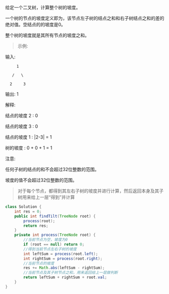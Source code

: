 给定一个二叉树，计算整个树的坡度。

一个树的节点的坡度定义即为，该节点左子树的结点之和和右子树结点之和的差的绝对值。空结点的的坡度是0。

整个树的坡度就是其所有节点的坡度之和。

>示例:

输入: 

         1
         
       /   \
       
      2     3
      
输出: 1

解释: 

结点的坡度 2 : 0

结点的坡度 3 : 0

结点的坡度 1 : |2-3| = 1

树的坡度 : 0 + 0 + 1 = 1

注意:

任何子树的结点的和不会超过32位整数的范围。

坡度的值不会超过32位整数的范围。

>对于每个节点，都得到其左右子树的坡度并进行计算，然后返回本身及其子树用来给上一层“得到”并计算
```java
class Solution {
    int res = 0;
    public int findTilt(TreeNode root) {
        process(root);
        return res;
    }
    private int process(TreeNode root) {
        //当前节点为空，坡度为0
        if (root == null) return 0;
        //得到当前节点左右子树的坡度
        int leftSum = process(root.left);
        int rightSum = process(root.right);
        //当前节点的坡度
        res += Math.abs(leftSum - rightSum);
        //当前节点及其子树节点之和，用来返回给上一层做判断
        return leftSum + rightSum + root.val;
    }
}
```
